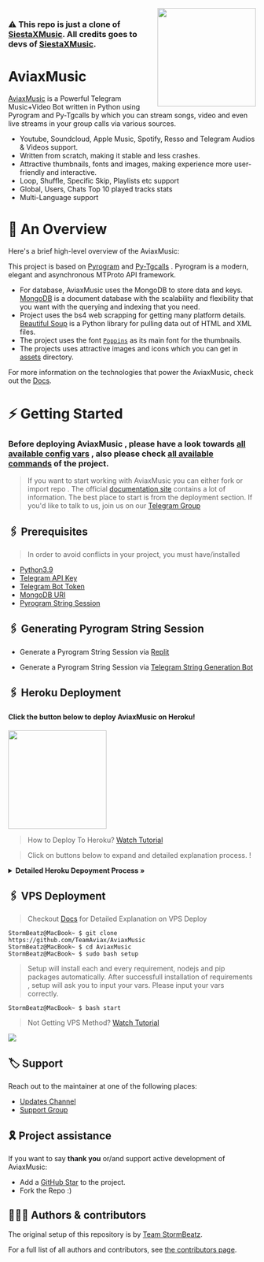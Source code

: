 <img src="https://telegra.ph/file/7f06a0170136896d8bf46.jpg" align="right" width="200" height="200"/>

<h3>⚠️ This repo is just a clone of <a href="https://github.com/TechShreyash/SiestaXMusic">SiestaXMusic</a>. All credits goes to devs of <a href="https://github.com/TechShreyash/SiestaXMusic/graphs/contributors">SiestaXMusic</a>.</h3>


# AviaxMusic

[AviaxMusic](https://github.com/TeamAviax/AviaxMusic) is a Powerful Telegram Music+Video Bot written in Python using Pyrogram and Py-Tgcalls by which you can stream songs, video and even live streams in your group calls via various sources.

* Youtube, Soundcloud, Apple Music, Spotify, Resso and Telegram Audios & Videos support.
* Written from scratch, making it stable and less crashes.
* Attractive thumbnails, fonts and images,  making experience more user-friendly and interactive.
* Loop, Shuffle, Specific Skip, Playlists etc support
* Global, Users, Chats Top 10 played tracks stats
* Multi-Language support


# 🔗 An Overview

Here's a brief high-level overview of the AviaxMusic:

This project is based on [Pyrogram](https://github.com/pyrogram) and [Py-Tgcalls](https://github.com/pytgcalls/pytgcalls) . Pyrogram is a modern, elegant and asynchronous MTProto API framework.

* For database, AviaxMusic uses the MongoDB to store data and keys. [MongoDB](https://www.mongodb.com/) is a document database with the scalability and flexibility that you want with the querying and indexing that you need.
* Project uses the bs4 web scrapping for getting many platform details. [Beautiful Soup](https://www.crummy.com/software/BeautifulSoup/bs4/doc/) is a Python library for pulling data out of HTML and XML files.
* The project uses the font [`Poppins`](../assets/font.ttf) as its main font for the thumbnails.
* The projects uses attractive images and icons which you can get in [assets](../assets/) directory.

For more information on the technologies that power the AviaxMusic, check out the [Docs](https://StormBeatz.gitbook.io/StormBeatz/).



# ⚡️ Getting Started

### Before deploying AviaxMusic , please have a look towards [all available config vars](../config/README.md) , also please check [all available commands](../strings/command.yml) of the project.

> If you want to start working with AviaxMusic you can either fork or import repo .
> The official [documentation site](https://StormBeatz.gitbook.io/StormBeatz/) contains a lot of information. The best place to start is from the deployment section.
> If you'd like to talk to us, join us on our [Telegram Group](https://telegram.me/AviaxSupport)


## 🖇 Prerequisites

> In order to avoid conflicts in your project, you must have/installed

- [Python3.9](https://www.python.org/downloads/release/python-390/)
- [Telegram API Key](https://docs.pyrogram.org/intro/setup#api-keys)
- [Telegram Bot Token](https://t.me/botfather)
- [MongoDB URI](https://telegra.ph/How-To-get-Mongodb-URI-04-06)
- [Pyrogram String Session](https://StormBeatz.gitbook.io/StormBeatz/deployment/string-session)


## 🖇 Generating Pyrogram String Session

- Generate a Pyrogram String Session via [Replit](https://replit.com/@StormBeatz/StormBeatz-Music-String-Gen)

- Generate a Pyrogram String Session via [Telegram String Generation Bot](https://t.me/StormBeatzStringBot)


## 🖇 Heroku Deployment

<h4>Click the button below to deploy AviaxMusic on Heroku!</h4>    
<a href="https://dashboard.heroku.com/new?template=https://github.com/TeamAviax/AviaxMusic"><img src="https://img.shields.io/badge/Deploy%20To%20Heroku-blueviolet?style=for-the-badge&logo=heroku" width="200""/></a>

> How to Deploy To Heroku? [Watch Tutorial](https://www.youtube.com/embed/NPTk-awGalY)

> Click on buttons below to expand and  detailed explanation process. !
    
<details>
    <summary><b> Detailed Heroku Depoyment Process » </b></summary>

<img src="https://telegra.ph/file/672efa7b8160ed39c6e86.jpg" align="right" width="350" height="700"/>

### 🚀 Deploy Process
- Click on the deploy button above and login to your [heroku account](https://heroku.com/login) .
- Fill your values there.
- If you don't know how to get config vars : [Please refer here](../config/README.md)
- Make sure you fill correct values.
- Click on **Deploy** button.
- Please wait till the app gets deployed on heroku. Deploying can take upto **2-3 mins**..
- When your app is successfully deployed, click on **Manage App** button.


### 🚀 Booting Process
- Search for **Resources** Tab inside your app. ( Check Image for more details)
- Click on the **Pencil Icon** under resources section.
- Turn **on** the **switch** present there near pencil icon.
- Congrats your Music Bot is now **Booting**.


### 🚀 Checking Logs
- After Turning on your booting .
- Click on the **More Button** present at top right corner .
- Click on the **View Logs** button from the drop down menu.
- You check your logs there!
- Click on save button there at bottom to save your logs and forward it to us on [@AviaxSupport](https://telegram.me/AviaxSupport) if you face any problem

</details>

## 🖇 VPS Deployment

> Checkout [Docs](https://StormBeatz.gitbook.io/StormBeatz/deployment/local-hosting-or-vps) for Detailed Explanation on VPS Deploy


```console
StormBeatz@MacBook~ $ git clone https://github.com/TeamAviax/AviaxMusic
StormBeatz@MacBook~ $ cd AviaxMusic
StormBeatz@MacBook~ $ sudo bash setup
```
> Setup will install each and every requirement, nodejs and pip packages automatically. After successfull installation of requirements , setup will ask you to input your vars.
> Please input your vars correctly.

```console
StormBeatz@MacBook~ $ bash start
```

> Not Getting VPS Method? [Watch Tutorial](https://telegram.me/TheStormBeatz/2275)


<img src="https://telegra.ph/file/6b75b57da50ef1183fcdc.jpg" align="center">


## 🏷 Support

Reach out to the maintainer at one of the following places:

- [Updates Channel](https://telegram.me/AviaxOfficial)
- [Support Group](https://telegram.me/AviaxSupport)

## 🎗 Project assistance

If you want to say **thank you** or/and support active development of AviaxMusic:

- Add a [GitHub Star](https://github.com/TeamAviax/AviaxMusic) to the project.
- Fork the Repo :)

## 👨🏻‍💻 Authors & contributors

The original setup of this repository is by [Team StormBeatz](https://github.com/StormBeatz).

For a full list of all authors and contributors, see [the contributors page](https://github.com/StormBeatz/StormBeatz/contributors).
